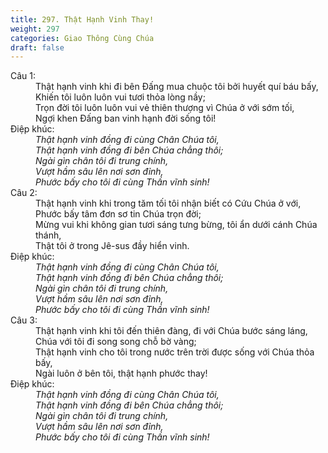 ```yaml
---
title: 297. Thật Hạnh Vinh Thay!
weight: 297
categories: Giao Thông Cùng Chúa
draft: false
---
```

<dl><dt>Câu 1:</dt><dd data-verse="1">Thật hạnh vinh khi đi bên Đấng mua chuộc tôi bởi huyết quí báu bấy, <br/>Khiến tôi luôn luôn vui tươi thỏa lòng nầy; <br/>Trọn đời tôi luôn luôn vui vẻ thiên thượng vì Chúa ở với sớm tối, <br/>Ngợi khen Đấng ban vinh hạnh đời sống tôi! </dd><dt>Điệp khúc:</dt><dd data-chorus="1"><em>Thật hạnh vinh đồng đi cùng Chân Chúa tôi, <br/>Thật hạnh vinh đồng đi bên Chúa chẳng thôi; <br/>Ngài gìn chân tôi đi trung chính, <br/>Vượt hầm sâu lên nơi sơn đỉnh, <br/>Phước bấy cho tôi đi cùng Thần vĩnh sinh! </em></dd><dt>Câu 2:</dt><dd data-verse="2">Thật hạnh vinh khi trong tăm tối tôi nhận biết có Cứu Chúa ở với, <br/>Phước bấy tâm đơn sơ tin Chúa trọn đời; <br/>Mừng vui khi không gian tươi sáng tưng bừng, tôi ẩn dưới cánh Chúa thánh, <br/>Thật tôi ở trong Jê-sus đầy hiển vinh. </dd><dt>Điệp khúc:</dt><dd data-chorus="1"><em>Thật hạnh vinh đồng đi cùng Chân Chúa tôi, <br/>Thật hạnh vinh đồng đi bên Chúa chẳng thôi; <br/>Ngài gìn chân tôi đi trung chính, <br/>Vượt hầm sâu lên nơi sơn đỉnh, <br/>Phước bấy cho tôi đi cùng Thần vĩnh sinh! </em></dd><dt>Câu 3:</dt><dd data-verse="3">Thật hạnh vinh khi tôi đến thiên đàng, đi với Chúa bước sáng láng, <br/>Chúa với tôi đi song song chỗ bờ vàng; <br/>Thật hạnh vinh cho tôi trong nước trên trời được sống với Chúa thỏa bấy, <br/>Ngài luôn ở bên tôi, thật hạnh phước thay! </dd><dt>Điệp khúc:</dt><dd data-chorus="1"><em>Thật hạnh vinh đồng đi cùng Chân Chúa tôi, <br/>Thật hạnh vinh đồng đi bên Chúa chẳng thôi; <br/>Ngài gìn chân tôi đi trung chính, <br/>Vượt hầm sâu lên nơi sơn đỉnh, <br/>Phước bấy cho tôi đi cùng Thần vĩnh sinh! </em></dd></dl>